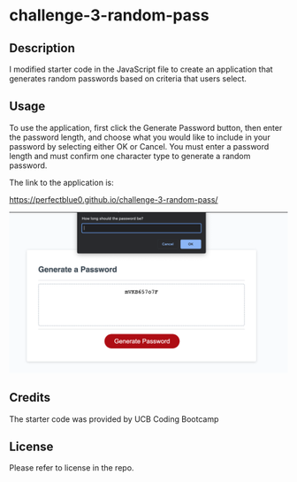 # challenge-3-random-pass

## Description

I modified starter code in the JavaScript file to create an application that generates random passwords based on criteria that users select.


## Usage

To use the application, first click the Generate Password button, then enter the password length, and choose what you would like to include in your password by selecting either OK or Cancel. You must enter a password length and must confirm one character type to generate a random password.

The link to the application is:

https://perfectblue0.github.io/challenge-3-random-pass/

![view of application with a randomnly generated password](./assets/random-pword-pic.png)



## Credits

The starter code was provided by UCB Coding Bootcamp



## License

Please refer to license in the repo.